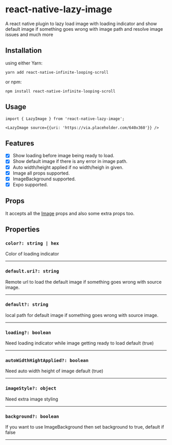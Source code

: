 # react-native-lazy-image

A react native plugin to lazy load image with loading indicator and show default image if something goes wrong with image path and resolve image issues and much more 

## Installation

using either Yarn:

```
yarn add react-native-infinite-looping-scroll
```

or npm:

```
npm install react-native-infinite-looping-scroll
```

## Usage

```
import { LazyImage } from 'react-native-lazy-image';

<LazyImage source={{uri: 'https://via.placeholder.com/640x360'}} />
```

## Features

-   [x] Show loading before image being ready to load.
-   [x] Show default image if there is any error in image path.
-   [x] Auto width/height applied if no width/heigh in given. 
-   [x] Image all props supported.
-   [x] ImageBackground supported.
-   [x] Expo supported.

## Props

It accepts all the [Image](https://reactnative.dev/docs/images) props and also some extra props too.

## Properties

### `color?: string | hex`

Color of loading indicator

---

### `default.uri?: string`

Remote url to load the default image if something goes wrong with source image.

---

### `default?: string`

local path for default image if something goes wrong with source image.

---

### `loading?: boolean` 

Need loading indicator while image getting ready to load default (true)

---

### `autoWidthHightApplied?: boolean` 

Need auto width height of image default (true)

---

### `imageStyle?: object` 

Need extra image styling

---

### `background?: boolean` 

If you want to use ImageBackground then set background to true, default if false

---

